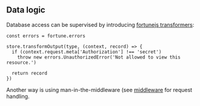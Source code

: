 ## Data logic 

Database access can be supervised by introducing [fortunejs transformers](http://fortunejs.com/api/):

    const errors = fortune.errors

    store.transformOutput(type, (context, record) => {
      if (context.request.meta['Authorization'] !== 'secret')
        throw new errors.UnauthorizedError('Not allowed to view this resource.')

      return record
    })

Another way is using man-in-the-middleware (see [middleware](howto-middleware.html) for request handling.
